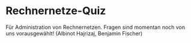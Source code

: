 # Rechnernetze-Quiz

Für Administration von Rechnernetzen. Fragen sind momentan noch von uns vorausgewählt! (Albinot Hajrizaj, Benjamin Fischer)
